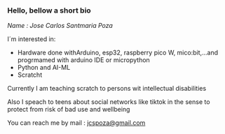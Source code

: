 ### Hello, bellow a short bio

*Name : Jose Carlos Santmaria Poza*

I´m interested in:
- Hardware done withArduino, esp32, raspberry pico W, mico:bit,...and progrmamed with arduino IDE or micropython
- Python and AI-ML
- Scratcht

Currently I am teaching scratch to persons wit intellectual disabilities

Also I speach to teens about social networks like tiktok in the sense to protect from risk of bad use and wellbeing

You can reach me by mail : jcspoza@gmail.com
